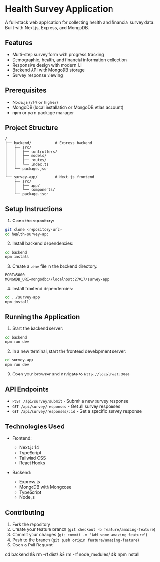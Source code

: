 # Health Survey Application

A full-stack web application for collecting health and financial survey data. Built with Next.js, Express, and MongoDB.

## Features

- Multi-step survey form with progress tracking
- Demographic, health, and financial information collection
- Responsive design with modern UI
- Backend API with MongoDB storage
- Survey response viewing

## Prerequisites

- Node.js (v14 or higher)
- MongoDB (local installation or MongoDB Atlas account)
- npm or yarn package manager

## Project Structure

```
/
├── backend/           # Express backend
│   ├── src/
│   │   ├── controllers/
│   │   ├── models/
│   │   ├── routes/
│   │   └── index.ts
│   └── package.json
│
└── survey-app/        # Next.js frontend
    ├── src/
    │   ├── app/
    │   └── components/
    └── package.json
```

## Setup Instructions

1. Clone the repository:
```bash
git clone <repository-url>
cd health-survey-app
```

2. Install backend dependencies:
```bash
cd backend
npm install
```

3. Create a `.env` file in the backend directory:
```
PORT=5000
MONGODB_URI=mongodb://localhost:27017/survey-app
```

4. Install frontend dependencies:
```bash
cd ../survey-app
npm install
```

## Running the Application

1. Start the backend server:
```bash
cd backend
npm run dev
```

2. In a new terminal, start the frontend development server:
```bash
cd survey-app
npm run dev
```

3. Open your browser and navigate to `http://localhost:3000`

## API Endpoints

- `POST /api/survey/submit` - Submit a new survey response
- `GET /api/survey/responses` - Get all survey responses
- `GET /api/survey/responses/:id` - Get a specific survey response

## Technologies Used

- Frontend:
  - Next.js 14
  - TypeScript
  - Tailwind CSS
  - React Hooks

- Backend:
  - Express.js
  - MongoDB with Mongoose
  - TypeScript
  - Node.js

## Contributing

1. Fork the repository
2. Create your feature branch (`git checkout -b feature/amazing-feature`)
3. Commit your changes (`git commit -m 'Add some amazing feature'`)
4. Push to the branch (`git push origin feature/amazing-feature`)
5. Open a Pull Request 

cd backend && rm -rf dist/ && rm -rf node_modules/ && npm install